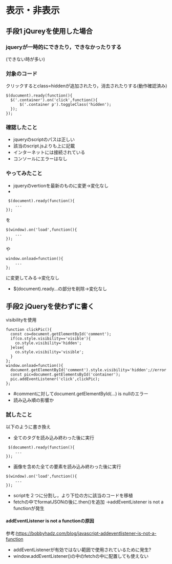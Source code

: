 # 表示・非表示
## 手段1 jQureyを使用した場合
### jqueryが一時的にできたり，できなかったりする
(できない時が多い)
### 対象のコード
クリックするとclass=hiddenが追加されたり，消去されたりする(動作確認済み)
```
$(ducument).ready(function(){
  $('.container').on('click',function(){
      $('.container p').toggleClass('hidden');
  });
});

```
### 確認したこと
- jqueryのscriptのパスは正しい
- 該当のscript.jsよりも上に記載
- インターネットには接続されている
- コンソールにエラーはなし
### やってみたこと
- jqueryのvertionを最新のものに変更→変化なし
- 
```
 $(document).ready(function(){
    ...
});
```
を
```
$(window).on('load',function(){
    ...
});
```
や
```
window.onload=function(){
    ...
};
```
に変更してみる→変化なし
- $(document).ready...の部分を削除→変化なし

## 手段2 jQueryを使わずに書く
visibilityを使用
```
function clickPic(){
  const co=document.getElementById('comment');
  if(co.style.visibility=='visible'){
    co.style.visibility='hidden';
  }else{
    co.style.visibility='visible';
  }
};
window.onload=function(){
  document.getElementById('comment').style.visibility='hidden';//error
  const pic=document.getElementsById('container');
  pic.addEventListener('click',clickPic);
};
```
- #commentに対してdocument.getElementById(...) is nullのエラー
- 読み込み順の影響か

### 試したこと
以下のように書き換え
- 全てのタグを読み込み終わった後に実行
```
 $(document).ready(function(){
    ...
});
```
- 画像を含めた全ての要素を読み込み終わった後に実行
```
$(window).on('load',function(){
    ...
});
```
- scriptを２つに分割し，より下位の方に該当のコードを移植
- fetchの中でformatJSONの後に.then()を追加
→addEventListener is not a functionが発生<br>
#### addEventListener is not a functionの原因
参考:https://bobbyhadz.com/blog/javascript-addeventlistener-is-not-a-function
- addEventListenerが有効ではない範囲で使用されているために発生?
- window.addEventListener()の中のfetchの中に配置しても使えない
